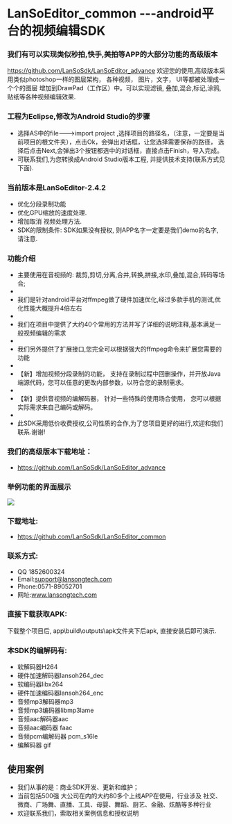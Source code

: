 # LanSoEditor_common  ---android平台的视频编辑SDK

### 我们有可以实现类似秒拍,快手,美拍等APP的大部分功能的高级版本
 https://github.com/LanSoSdk/LanSoEditor_advance
 欢迎您的使用,高级版本采用类似photoshop一样的图层架构， 各种视频， 图片，文字， UI等都被处理成一个个的图层 增加到DrawPad（工作区）中。可以实现滤镜, 叠加,混合,标记,涂鸦,贴纸等各种视频编辑效果.

### 工程为Eclipse,修改为Android Studio的步骤
*  选择AS中的file--->import project ,选择项目的路径名，（注意，一定要是当前项目的根文件夹），点击Ok，会弹出对话框，让您选择需要保存的路径， 选择后点击Next,会弹出3个按钮都选中的对话框，直接点击Finish，导入完成。
*  可联系我们,为您转换成Android Studio版本工程, 并提供技术支持(联系方式见下面). 

### 当前版本是LanSoEditor-2.4.2
*   优化分段录制功能
*   优化GPU缩放的速度处理.
*   增加取消 视频处理方法.
*   SDK的限制条件: SDK如果没有授权, 则APP名字一定要是我们demo的名字, 请注意.
### 功能介绍
*  主要使用在音视频的: 裁剪,剪切,分离,合并,转换,拼接,水印,叠加,混合,转码等场合;
*  
*  我们是针对android平台对ffmpeg做了硬件加速优化,经过多款手机的测试,优化性能大概提升4倍左右
*  
*  我们在项目中提供了大约40个常用的方法并写了详细的说明注释,基本满足一般视频编辑的需求
*  
*  我们另外提供了扩展接口,您完全可以根据强大的ffmpeg命令来扩展您需要的功能
*  
*  【新】增加视频分段录制的功能， 支持在录制过程中回删操作，并开放Java端源代码，您可以任意的更改内部参数，以符合您的录制需求。
*  
*  【新】提供音视频的编解码器， 针对一些特殊的使用场合使用， 您可以根据实际需求来自己编码或解码。
*  
*  此SDK采用低价收费授权,公司性质的合作,为了您项目更好的进行,欢迎和我们联系.谢谢!

### 我们的高级版本下载地址：
*	https://github.com/LanSoSdk/LanSoEditor_advance

### 举例功能的界面展示
![](https://github.com/LanSoSdk/LanSoEditor_common/blob/master/editor_common_main.jpg)

### 下载地址: 
*  https://github.com/LanSoSdk/LanSoEditor_common

### 联系方式:
*   QQ 1852600324 
*   Email:support@lansongtech.com
*   Phone:0571-89052701
*   网址:www.lansongtech.com

### 直接下载获取APK:
   下载整个项目后, app\build\outputs\apk文件夹下后apk, 直接安装后即可演示.

### 本SDK的编解码有:
*  软解码器H264
*  硬件加速解码器lansoh264_dec
*  软编码器libx264
*  硬件加速编码器lansoh264_enc
*  音频mp3解码器mp3
*  音频mp3编码器libmp3lame
*  音频aac解码器aac
*  音频aac编码器 faac
*  音频pcm编解码器 pcm_s16le
*  编解码器 gif

## 使用案例
*   我们从事的是：商业SDK开发、更新和维护；
*   当前包括500强 大公司在内的大约80多个上线APP在使用，行业涉及 社交、微商、广场舞、直播、工具、母婴、舞蹈、厨艺、金融、炫酷等多种行业
*   欢迎联系我们，索取相关案例信息和授权说明

